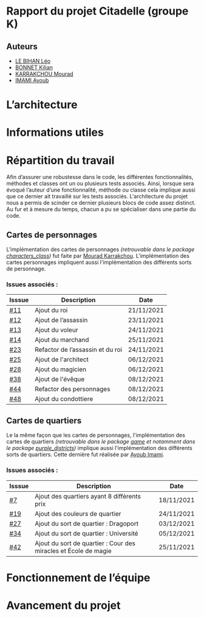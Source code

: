 # Rapport du projet Citadelle (groupe K)
## Auteurs 
* [LE BIHAN Léo](https://github.com/LeBihanLeo)
* [BONNET Kilian](https://github.com/KilianBonnet)
* [KARRAKCHOU Mourad](https://github.com/MouradKarrakchou)
* [IMAMI Ayoub](https://github.com/AyoubIMAMI)

# L’architecture


# Informations utiles

# Répartition du travail
Afin d’assurer une robustesse dans le code, les différentes fonctionnalités, méthodes et classes ont un ou plusieurs tests associés. Ainsi, lorsque sera évoqué l’auteur d’une fonctionnalité, méthode ou classe cela implique aussi que ce dernier ait travaillé sur les tests associés. L'architecture du projet nous a permis de scinder ce dernier plusieurs blocs de code assez distinct. Au fur et à mesure du temps, chacun a pu se spécialiser dans une partie du code.

## Cartes de personnages
L'implémentation des cartes de personnages _(retrouvable dans le package [characters_class](https://github.com/pns-si3-projects/projet2-ps5-21-22-ps5-21-22-projet2-k/tree/master/src/main/java/fr/unice/polytech/citadelle/characters_class))_ fut faite par [Mourad Karrakchou](https://github.com/MouradKarrakchou). L'implémentation des cartes personnages impliquent aussi l'implémentation des différents sorts de personnage.

### Issues associés :

| Isssue                                                                                     | Description                      | Date       |
|--------------------------------------------------------------------------------------------|----------------------------------|------------|
| [#11](https://github.com/pns-si3-projects/projet2-ps5-21-22-ps5-21-22-projet2-k/issues/11) | Ajout du roi                     | 21/11/2021 |
| [#12](https://github.com/pns-si3-projects/projet2-ps5-21-22-ps5-21-22-projet2-k/issues/12) | Ajout de l’assassin              | 23/11/2021 |
| [#13](https://github.com/pns-si3-projects/projet2-ps5-21-22-ps5-21-22-projet2-k/issues/13) | Ajout du voleur                  | 24/11/2021 |
| [#14](https://github.com/pns-si3-projects/projet2-ps5-21-22-ps5-21-22-projet2-k/issues/14) | Ajout du marchand                | 25/11/2021 |
| [#23](https://github.com/pns-si3-projects/projet2-ps5-21-22-ps5-21-22-projet2-k/issues/23) | Refactor de l’assassin et du roi | 24/11/2021 |
| [#25](https://github.com/pns-si3-projects/projet2-ps5-21-22-ps5-21-22-projet2-k/issues/25) | Ajout de l'architect             | 06/12/2021 |
| [#28](https://github.com/pns-si3-projects/projet2-ps5-21-22-ps5-21-22-projet2-k/issues/28) | Ajout du magicien                | 06/12/2021 |
| [#38](https://github.com/pns-si3-projects/projet2-ps5-21-22-ps5-21-22-projet2-k/issues/38) | Ajout de l'évêque                | 08/12/2021 |
| [#44](https://github.com/pns-si3-projects/projet2-ps5-21-22-ps5-21-22-projet2-k/issues/44) | Refactor des personnages         | 08/12/2021 |
| [#48](https://github.com/pns-si3-projects/projet2-ps5-21-22-ps5-21-22-projet2-k/issues/48) | Ajout du condottiere             | 08/12/2021 |


## Cartes de quartiers
Le la même façon que les cartes de personnages, l'implémentation des cartes de quartiers _(retrouvable dans le package [game](https://github.com/pns-si3-projects/projet2-ps5-21-22-ps5-21-22-projet2-k/tree/master/src/main/java/fr/unice/polytech/citadelle/game) et notamment dans le package [purple_districts](https://github.com/pns-si3-projects/projet2-ps5-21-22-ps5-21-22-projet2-k/tree/master/src/main/java/fr/unice/polytech/citadelle/purple_districts))_ implique aussi l'implémentation des différents sorts de quartiers. Cette dernière fut réalisée par [Ayoub Imami](https://github.com/AyoubIMAMI).

### Issues associés :

| Isssue                                                                                     | Description                                                      | Date       |
|--------------------------------------------------------------------------------------------|------------------------------------------------------------------|------------|
| [#7](https://github.com/pns-si3-projects/projet2-ps5-21-22-ps5-21-22-projet2-k/issues/7)   | Ajout des quartiers ayant 8 différents prix                      | 18/11/2021 |
| [#19](https://github.com/pns-si3-projects/projet2-ps5-21-22-ps5-21-22-projet2-k/issues/19) | Ajout des couleurs de quartier                                   | 24/11/2021 |
| [#27](https://github.com/pns-si3-projects/projet2-ps5-21-22-ps5-21-22-projet2-k/issues/27) | Ajout du sort de quartier : Dragoport                            | 03/12/2021 |
| [#34](https://github.com/pns-si3-projects/projet2-ps5-21-22-ps5-21-22-projet2-k/issues/34) | Ajout du sort de quartier : Université                           | 05/12/2021 |
| [#42](https://github.com/pns-si3-projects/projet2-ps5-21-22-ps5-21-22-projet2-k/issues/42) |  Ajout du sort de quartier : Cour des miracles et École de magie | 25/11/2021 |


# Fonctionnement de l’équipe

# Avancement du projet

